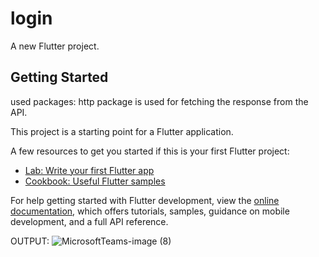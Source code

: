 # login
A new Flutter project.

## Getting Started

used packages:
http package is used for fetching the response from the API.

This project is a starting point for a Flutter application.

A few resources to get you started if this is your first Flutter project:

- [Lab: Write your first Flutter app](https://docs.flutter.dev/get-started/codelab)
- [Cookbook: Useful Flutter samples](https://docs.flutter.dev/cookbook)

For help getting started with Flutter development, view the
[online documentation](https://docs.flutter.dev/), which offers tutorials,
samples, guidance on mobile development, and a full API reference.

OUTPUT:
![MicrosoftTeams-image (8)](https://user-images.githubusercontent.com/113181008/194276034-74d8b05e-f67b-4ef0-a0d8-81c59ad0afd5.png)
